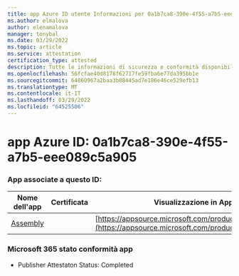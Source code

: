 ```yaml
---
title: app Azure ID utente Informazioni per 0a1b7ca8-390e-4f55-a7b5-eee089c5a905
ms.author: elmalova
author: elenamalova
manager: tonybal
ms.date: 03/29/2022
ms.topic: article
ms.service: attestation
certification_type: attested
description: Tutte le informazioni di sicurezza e conformità disponibili per 0a1b7ca8-390e-4f55-a7b5-eee089c5a905.
ms.openlocfilehash: 56fcfae40d8178f62717fe59fba6e77da395bb1e
ms.sourcegitcommit: 64860967a2baa3b08445ad7e186e46ce529efb13
ms.translationtype: MT
ms.contentlocale: it-IT
ms.lasthandoff: 03/29/2022
ms.locfileid: "64525506"
---
```

# <a name="azure-app-id-0a1b7ca8-390e-4f55-a7b5-eee089c5a905"></a>app Azure ID: 0a1b7ca8-390e-4f55-a7b5-eee089c5a905


### <a name="apps-associated-with-this-id"></a>App associate a questo ID:
| **Nome dell'app** | **Certificata** | **Visualizzazione in AppSource** |
|--------------|---------------|-----------------------|
| [Assembly](../forward/WA200002271.md) |  | [https://appsource.microsoft.com/product/office/WA200002271](https://appsource.microsoft.com/product/office/WA200002271) |

### <a name="microsoft-365-app-compliance-status"></a>Microsoft 365 stato conformità app
- Publisher Attestaton Status: Completed
